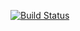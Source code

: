 [![Build Status](https://travis-ci.org/CatherineNezhumira/DBTask.svg?branch=master)](https://travis-ci.org/CatherineNezhumira/DBTask)